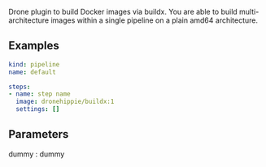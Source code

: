 Drone plugin to build Docker images via buildx. You are able to build
multi-architecture images within a single pipeline on a plain amd64
architecture.

## Examples

```yaml
kind: pipeline
name: default

steps:
- name: step name
  image: dronehippie/buildx:1
  settings: []
```

## Parameters

dummy
: dummy
